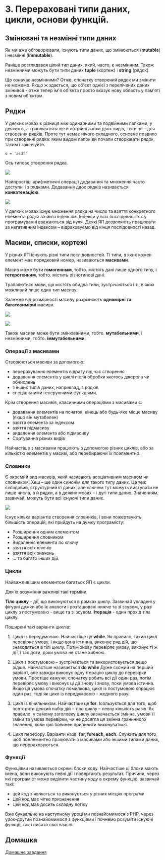 # 3. Перераховані типи даних, цикли, основи функцій.


## Змінювані та незмінні типи даних

Як ми вже обговорювали, існують типи даних, що змінюються (**mutable**) і незмінні (**immutable**).

Раніше розглядався цілий тип даних, який, часто, є незмінним. Також незмінними можуть бути типи даних **tuple** (кортеж) і **string** (рядок).

Що означає незмінними? Отже, спочатку створений рядок ми змінити не можемо. Якщо ж здається, що об'єкт однієї з перелічених даних змінився - отже тепер ім'я об'єкта просто вказує нову область у пам'яті з новим об'єктом.

## Рядки

У деяких мовах є різниця між одинарними та подвійними лапками, у деяких є, а трапляються ще й потрійні лапки двох видів, і все це – для створення рядків. Проте тут немає нічого складного, основне правило при створенні рядка: яким видом лапок ви почали створювати рядок, таким і закінчуйте.

````
s = 'asdf'
````
Ось типове створення рядка.

![](https://study.com/cimages/multimages/16/java_string_object.png)

Найпростіші арифметичні операції додавання та множення часто доступні і з рядками. Додавання двох рядків називається **конкатенацією**.

![](images/concat.jpg)

  У деяких мовах існує множення рядка на число та взяття конкретного елемента рядка за його індексом. Індекси у всіх послідовностях у програмуванні вважаються від нуля. Деякі ЯП дозволяють працювати за негативним індексом – відраховуємо від кінця послідовності назад.


## Масиви, списки, кортежі

У різних ЯП існують різні типи послідовностей. Ті типи, в яких кожен елемент має порядковий номер, називаються **масивами**.

Масив може бути **гомогенным**, тобто. містять дані лише одного типу, і **гетерогенним**, тобто. містить різнотипові дані.

Трапляються мови, що містять обидва типи, зустрічаються і ті, в яких можливий лише один тип масиву.

Залежно від розмірності масиву розрізняють **одномірні та багатовимірні** масиви.

![](http://images.myshared.ru/4/222475/slide_4.jpg)

![](http://study-java.ru/wp-content/uploads/2014/03/array.png)

Також масиви може бути змінюваними, тобто. **мутабельними**, і незмінними, тобто. **іммутабельними**.

### Операції з масивами

Створюються масиви за допомогою:

- перерахування елементів відразу під час створення
- додавання елементів у циклі після обробки якогось джерела чи обчислень
- з інших типів даних, наприклад, з рядків
- спеціальними генеруючими функціями.

Крім створення масивів, класичними операціями з масивами є:

- додавання елементів на початок, кінець або будь-яке місце масиву (якщо він мутабелен)
- взяття елемента за індексом
- взяття підмасиву
- видалення елемента або підмасиву
- Сортування різних видів

Найчастіше з масивами працюють з допомогою різних циклів, або за кількістю елементів у масиві, або перебираючи їх поэлментно.

### Словники

Є окремий вид масивів, який називають асоціативним масивом чи словником. Хеш – ще один синонім для такого типу даних. Це теж складовий, структурний іп даних, але ключем тут можуть виступати не лише числа, а й рядки, а в деяких мовах – і дугі типи даних. Значенням, зазвичай, можуть бути всі існуючі типи даних.

![](https://o7planning.org/en/11437/cache/images/i/7722025.png)

Існує кілька варіантів створення словників, і вони пожертвують більшість операцій, які прийдуть на думку програмісту:

- Розширення одним елементом
- Розширення словником
- Видалення елемента по ключу
- взяття всіх ключів
- взяття всіх значень
- ... та багато інших дій.

### Цикли

Найважливішим елементом багатьох ЯП є цикли.

Для їх розуміння важливі такі терміни:

**Тіло циклу** - дії, що виконуються в рамках циклу. Зазвичай укладені у фігурні дужки або їх аналоги і розташовані нижче та зі зсувом, у разі циклу з постумовою - вище та зі зсувом.
**Ітерація** - один прохід тіла циклу.

Поширені такі варіанти циклів:

1. Цикл із передумовою. Найчастіше це **while**. Як правило, такий цикл перевіряє умову, і якщо вона істинна, виконує ряд дій, що знаходяться в тілі циклу. Потім знову перевіряє умову, виконує ті ж дії, і так доти, доки умова не стане хибною.

2. Цикл з постумовою – зустрічається та використовується дещо рідше. Найчастіше називається **do while** Дуже схожий на перший варіант, але завжди виконує одну ітерацію циклу до перевірки умови. Простіше кажучи, спочатку робить всі дії один раз, потім перевіряє умову і виконує ці дії знову і знову, поки умова істинна. Якщо ця умова спочатку помилкова, цикл із постумовою спрацює один раз, тоді як цикл із передумовою - жодного разу.

3. Цикл із лічильником. Найчастіше це **for**. Ісользується для того, щоб повторити деякий набір дій – тіло циклу – певну кількість разів. Як правило, у самому заголовку циклу визначається змінна, умови її зміни та умова перевірки, чи не досягла ця змінна граничного значення, коли цил повинен припинити виконуватися.

4. Цикл перебору. Варіанти назв: **for, foreach, each**. Служить для того, щоб поелементно працювати з масивами або іншими типами даних, що перераховуються.

### Функції

Функціями називаються окремі блоки коду. Найчастіше ці блоки мають імена, вони виконують певні дії і повертають результат. Причини, через які програміст може виділити частину коду в окрему функцію, зазвичай такі:

- цей код з'являється та виконується у різних місцях програми
- Цей код має чітке призначення
- Цей код має досить складну логіку

Вже буквально на наступному уроці ми познайомимося з PHP, через урок-другий познайомимося з функціями і почнемо розуміти існуючі функції, так і писати свої власні.


## Домашка

[Домашнє завдання](hw3.md)
